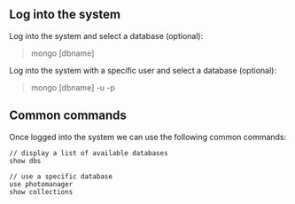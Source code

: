 ## Log into the system

Log into the system and select a database (optional):
> mongo [dbname]

Log into the system with a specific user and select a database (optional):
> mongo [dbname] -u <user> -p

## Common commands

Once logged into the system we can use the following common commands:

```{r, engine='bash', count_lines}
// display a list of available databases
show dbs

// use a specific database
use photomanager
show collections
```

